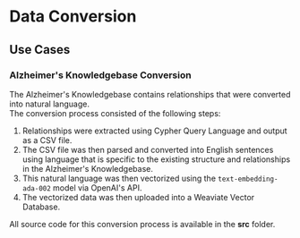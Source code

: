 # Data Conversion
## Use Cases
### Alzheimer's Knowledgebase Conversion
The Alzheimer's Knowledgebase contains relationships that were converted into
natural language.  
The conversion process consisted of the following steps:
1. Relationships were extracted using Cypher Query Language and output as a CSV
file.  
2. The CSV file was then parsed and converted into English sentences using
language that is specific to the existing structure and relationships in the
Alzheimer's Knowledgebase.
3. This natural language was then vectorized using the `text-embedding-ada-002`
model via OpenAI's API.
4. The vectorized data was then uploaded into a Weaviate Vector Database.

All source code for this conversion process is available in the **src** folder.
